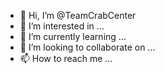 - 👋 Hi, I’m @TeamCrabCenter
- 👀 I’m interested in ...
- 🌱 I’m currently learning ...
- 💞️ I’m looking to collaborate on ...
- 📫 How to reach me ...

<!---
shydetec/shydetec is a ✨ special ✨ repository because its `README.md` (this file) appears on your GitHub profile.
You can click the Preview link to take a look at your changes.
--->
